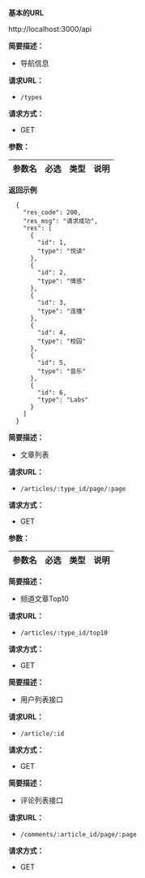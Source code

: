 **基本的URL**

http://localhost:3000/api

**简要描述：** 

- 导航信息

**请求URL：** 
- ` /types `
  
**请求方式：**
- GET

**参数：** 

|参数名|必选|类型|说明|
|:----    |:---|:----- |-----   |
 **返回示例**

``` 
  {
    "res_code": 200,
    "res_msg": "请求成功",
    "res": [
      {
        "id": 1,
        "type": "悦读"
      },
      {
        "id": 2,
        "type": "情感"
      },
      {
        "id": 3,
        "type": "连播"
      },
      {
        "id": 4,
        "type": "校园"
      },
      {
        "id": 5,
        "type": "音乐"
      },
      {
        "id": 6,
        "type": "Labs"
      }
    ]
  }
```

    
**简要描述：** 

- 文章列表

**请求URL：** 
- ` /articles/:type_id/page/:page `
  
**请求方式：**
- GET

**参数：** 

|参数名|必选|类型|说明|
|:----    |:---|:----- |-----   |


**简要描述：** 

- 频道文章Top10

**请求URL：** 
- ` /articles/:type_id/top10 `
  
**请求方式：**
- GET

 
**简要描述：** 

- 用户列表接口

**请求URL：** 
- ` /article/:id `
  
**请求方式：**
- GET

**简要描述：** 

- 评论列表接口

**请求URL：** 
- ` /comments/:article_id/page/:page `
  
**请求方式：**
- GET



